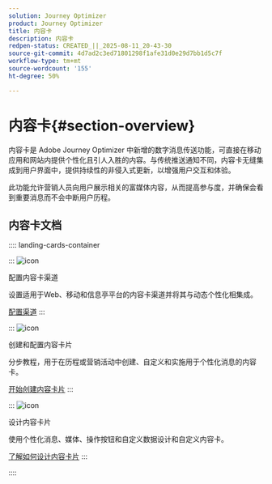 ```yaml
---
solution: Journey Optimizer
product: Journey Optimizer
title: 内容卡
description: 内容卡
redpen-status: CREATED_||_2025-08-11_20-43-30
source-git-commit: 4d7ad2c3ed71801298f1afe31d0e29d7bb1d5c7f
workflow-type: tm+mt
source-wordcount: '155'
ht-degree: 50%

---
```



# 内容卡{#section-overview}

内容卡是 Adobe Journey Optimizer 中新增的数字消息传送功能，可直接在移动应用和网站内提供个性化且引人入胜的内容。与传统推送通知不同，内容卡无缝集成到用户界面中，提供持续性的非侵入式更新，以增强用户交互和体验。

此功能允许营销人员向用户展示相关的富媒体内容，从而提高参与度，并确保会看到重要消息而不会中断用户历程。

## 内容卡文档

:::: landing-cards-container

:::
![icon](https://cdn.experienceleague.adobe.com/icons/gear.svg?lang=zh-Hans)

配置内容卡渠道

设置适用于Web、移动和信息亭平台的内容卡渠道并将其与动态个性化相集成。

[配置渠道](configure-landing-page.md)
:::

:::
![icon](https://cdn.experienceleague.adobe.com/icons/circle-play.svg?lang=zh-Hans)

创建和配置内容卡片

分步教程，用于在历程或营销活动中创建、自定义和实施用于个性化消息的内容卡。

[开始创建内容卡片](../using/content-card/create-content-card.md)
:::

:::
![icon](https://cdn.experienceleague.adobe.com/icons/puzzle-piece.svg?lang=zh-Hans)

设计内容卡片

使用个性化消息、媒体、操作按钮和自定义数据设计和自定义内容卡。

[了解如何设计内容卡片](../using/content-card/design-content-card.md)
:::

::::
